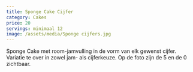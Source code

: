 ```yaml
---
title: Sponge Cake Cijfer
category: Cakes
price: 20
servings: minimaal 12
image: /assets/media/Sponge cijfers.jpg
---
```

Sponge Cake met room-jamvulling in de vorm van elk gewenst cijfer.
Variatie te over in zowel jam- als cijferkeuze.
Op de foto zijn de 5 en de 0 zichtbaar.
